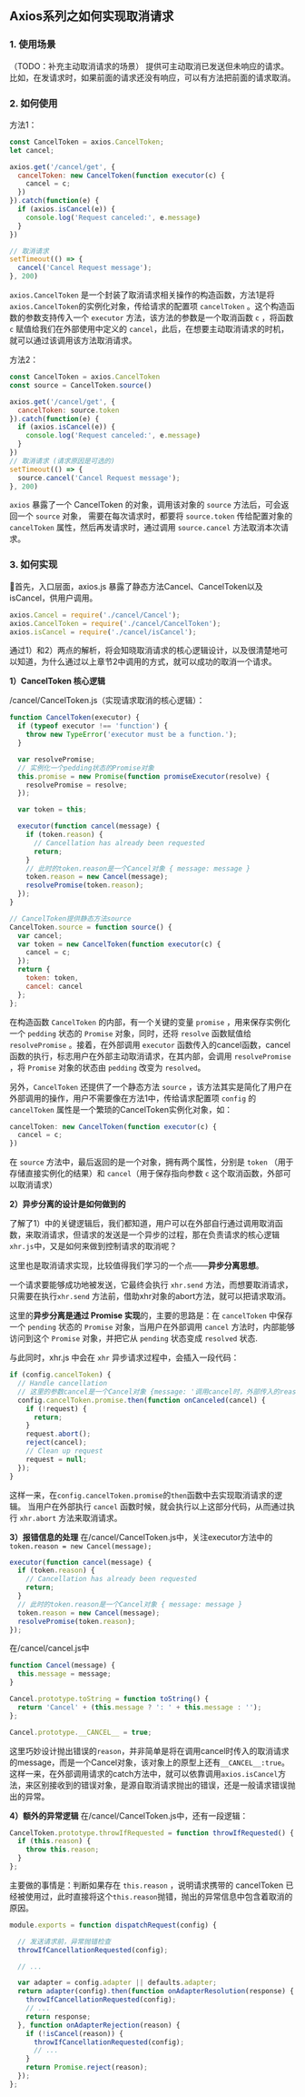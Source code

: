## Axios系列之如何实现取消请求

### 1. 使用场景
（TODO：补充主动取消请求的场景）
提供可主动取消已发送但未响应的请求。比如，在发请求时，如果前面的请求还没有响应，可以有方法把前面的请求取消。

### 2. 如何使用
方法1：
```javascript
const CancelToken = axios.CancelToken;
let cancel;

axios.get('/cancel/get', {
  cancelToken: new CancelToken(function executor(c) {
    cancel = c;
  })
}).catch(function(e) {
  if (axios.isCancel(e)) {
    console.log('Request canceled:', e.message)
  }
})

// 取消请求
setTimeout(() => {
  cancel('Cancel Request message');
}, 200)

```
`axios.CancelToken` 是一个封装了取消请求相关操作的构造函数，方法1是将`axios.CancelToken`的实例化对象，传给请求的配置项 `cancelToken` 。这个构造函数的参数支持传入一个 `executor` 方法，该方法的参数是一个取消函数 `c` ，将函数 `c` 赋值给我们在外部使用中定义的 `cancel`，此后，在想要主动取消请求的时机，就可以通过该调用该方法取消请求。

方法2：
```javascript
const CancelToken = axios.CancelToken
const source = CancelToken.source()

axios.get('/cancel/get', {
  cancelToken: source.token
}).catch(function(e) {
  if (axios.isCancel(e)) {
    console.log('Request canceled:', e.message)
  }
})
// 取消请求 (请求原因是可选的)
setTimeout(() => {
  source.cancel('Cancel Request message');
}, 200)
```
`axios` 暴露了一个 CancelToken 的对象，调用该对象的 `source` 方法后，可会返回一个 `source` 对象，
需要在每次请求时，都要将 `source.token` 传给配置对象的`cancelToken` 属性，然后再发请求时，通过调用 `source.cancel` 方法取消本次请求。

### 3. 如何实现
首先，入口层面，axios.js 暴露了静态方法Cancel、CancelToken以及isCancel，供用户调用。

```javascript
axios.Cancel = require('./cancel/Cancel');
axios.CancelToken = require('./cancel/CancelToken');
axios.isCancel = require('./cancel/isCancel');
```
通过1）和2）两点的解析，将会知晓取消请求的核心逻辑设计，以及很清楚地可以知道，为什么通过以上章节2中调用的方式，就可以成功的取消一个请求。

**1）CancelToken 核心逻辑** 

/cancel/CancelToken.js（实现请求取消的核心逻辑）：

```javaScript
function CancelToken(executor) {
  if (typeof executor !== 'function') {
    throw new TypeError('executor must be a function.');
  }

  var resolvePromise;
  // 实例化一个pedding状态的Promise对象
  this.promise = new Promise(function promiseExecutor(resolve) {
    resolvePromise = resolve;
  });

  var token = this;

  executor(function cancel(message) {
    if (token.reason) {
      // Cancellation has already been requested
      return;
    }
    // 此时的token.reason是一个Cancel对象 { message: message }
    token.reason = new Cancel(message);
    resolvePromise(token.reason);
  });
}

// CancelToken提供静态方法source
CancelToken.source = function source() {
  var cancel;
  var token = new CancelToken(function executor(c) {
    cancel = c;
  });
  return {
    token: token,
    cancel: cancel
  };
};
```

在构造函数 `CancelToken` 的内部，有一个关键的变量 `promise` ，用来保存实例化一个 `pedding` 状态的 `Promise` 对象，同时，还将 `resolve` 函数赋值给 `resolvePromise` 。接着，在外部调用 `executor` 函数传入的cancel函数，cancel函数的执行，标志用户在外部主动取消请求，在其内部，会调用 `resolvePromise` ，将 `Promise` 对象的状态由 `pedding` 改变为 `resolved`。

另外，`CancelToken` 还提供了一个静态方法 `source` ，该方法其实是简化了用户在外部调用的操作，用户不需要像在方法1中，传给请求配置项 `config` 的 `cancelToken` 属性是一个繁琐的CancelToken实例化对象，如：

```javaScript
cancelToken: new CancelToken(function executor(c) {
  cancel = c;
})
```

在 `source` 方法中，最后返回的是一个对象，拥有两个属性，分别是 `token` （用于存储直接实例化的结果）和 `cancel`（用于保存指向参数  `c` 这个取消函数，外部可以取消请求）

**2）异步分离的设计是如何做到的** 

了解了1）中的关键逻辑后，我们都知道，用户可以在外部自行通过调用取消函数，来取消请求，但请求的发送是一个异步的过程，那在负责请求的核心逻辑`xhr.js`中，又是如何来做到控制请求的取消呢？

这里也是取消请求实现，比较值得我们学习的一个点——**异步分离思想**。

一个请求要能够成功地被发送，它最终会执行 `xhr.send` 方法，而想要取消请求，只需要在执行`xhr.send` 方法前，借助xhr对象的abort方法，就可以把请求取消。

这里的**异步分离是通过 Promise 实现**的，主要的思路是：在 `cancelToken` 中保存一个 `pending` 状态的 `Promise` 对象，当用户在外部调用 `cancel` 方法时，内部能够访问到这个  `Promise` 对象，并把它从 `pending` 状态变成 `resolved` 状态.

与此同时，xhr.js 中会在 `xhr` 异步请求过程中，会插入一段代码：
```javascript
if (config.cancelToken) {
  // Handle cancellation
  // 这里的参数cancel是一个Cancel对象 {message: '调用cancel时，外部传入的reason'}
  config.cancelToken.promise.then(function onCanceled(cancel) {
    if (!request) {
      return;
    }
    request.abort();
    reject(cancel);
    // Clean up request
    request = null;
  });
}
```
这样一来，在`config.cancelToken.promise`的`then`函数中去实现取消请求的逻辑。
当用户在外部执行 `cancel` 函数时候，就会执行以上这部分代码，从而通过执行 `xhr.abort` 方法来取消请求。

**3）报错信息的处理**
在/cancel/CancelToken.js中，关注executor方法中的`token.reason = new Cancel(message);`
```javascript
executor(function cancel(message) {
  if (token.reason) {
    // Cancellation has already been requested
    return;
  }
  // 此时的token.reason是一个Cancel对象 { message: message }
  token.reason = new Cancel(message);
  resolvePromise(token.reason);
});
```
在/cancel/cancel.js中
```javascript
function Cancel(message) {
  this.message = message;
}

Cancel.prototype.toString = function toString() {
  return 'Cancel' + (this.message ? ': ' + this.message : '');
};

Cancel.prototype.__CANCEL__ = true;
```
这里巧妙设计抛出错误的`reason`，并非简单是将在调用cancel时传入的取消请求的message，而是一个Cancel对象，该对象上的原型上还有`__CANCEL__:true`。这样一来，在外部调用请求的catch方法中，就可以依靠调用`axios.isCancel`方法，来区别接收到的错误对象，是源自取消请求抛出的错误，还是一般请求错误抛出的异常。

**4）额外的异常逻辑**
在/cancel/CancelToken.js中，还有一段逻辑：
```javascript
CancelToken.prototype.throwIfRequested = function throwIfRequested() {
  if (this.reason) {
    throw this.reason;
  }
};
```
主要做的事情是：判断如果存在 `this.reason` ，说明请求携带的 cancelToken 已经被使用过，此时直接将这个`this.reason`抛错，抛出的异常信息中包含着取消的原因。

```javascript
module.exports = function dispatchRequest(config) {

  // 发送请求前，异常抛错检查
  throwIfCancellationRequested(config);

  // ...

  var adapter = config.adapter || defaults.adapter;
  return adapter(config).then(function onAdapterResolution(response) {
    throwIfCancellationRequested(config);
    // ...
    return response;
  }, function onAdapterRejection(reason) {
    if (!isCancel(reason)) {
      throwIfCancellationRequested(config);
      // ...
    }
    return Promise.reject(reason);
  });
};
```